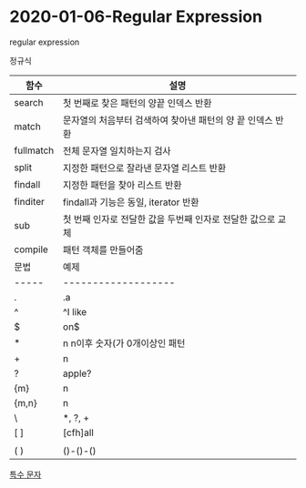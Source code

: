 # 2020-01-06-Regular Expression

regular expression

정규식

| ﻿함수       | 설명                                 |
| --------- | ---------------------------------- |
| search    | 첫 번째로 찾은 패턴의 양끝 인덱스 반환             |
| match     | 문자열의 처음부터 검색하여 찾아낸 패턴의 양 끝 인덱스 반환  |
| fullmatch | 전체 문자열 일치하는지 검사                    |
| split     | 지정한 패턴으로 잘라낸 문자열 리스트 반환            |
| findall   | 지정한 패턴을 찾아 리스트 반환                  |
| finditer  | findall과 기능은 동일, iterator 반환       |
| sub       | 첫 번째 인자로 전달한 값을 두번째 인자로 전달한 값으로 교체 |
| compile   | 패턴 객체를 만들어줌                        |
| ﻿문법   | 예제                  | 설명                                  |
| ----- | ------------------- | ----------------------------------- |
| .     | .a                  | 문자 1개                               |
| ^     | ^I like             | 시작부터 일치하는패턴                         |
| $     | on$                 | 끝 부분부터 일치하는 패턴                      |
| *     | n n이후 숫자(가 0개이상인 패턴 |                                     |
| +     | n                   | n이후 숫자(가 1개이상인 패턴                   |
| ?     | apple?              | ?의 앞에 문자(e)가 있거나 없는 패턴              |
| {m}   | n                   | n이후 숫자()가 2개({2})인 패턴               |
| {m,n} | n                   | n이후 숫자()가 2개이상 4개 이하인 패턴            |
| \     | \*, \?, \+          | *, ?, + 같은 특수문자를 검색할떄               |
| [ ]   | [cfh]all            | c, f, h 중 1개를 포함하고 나머지 문자열이 all인 패턴 |
| |     | apple | application | apple이나 application 중 하나만 있는 패턴(OR) |
| ( )   | ()-()-()            | ( )에 지정한 패턴                         |
[특수 문자](2020-01-06-Regular%20Expression%20de36da17f595472ca9460cf2782a51f9/%E1%84%90%E1%85%B3%E1%86%A8%E1%84%89%E1%85%AE%20%E1%84%86%E1%85%AE%E1%86%AB%E1%84%8C%E1%85%A1%2017d437bbeff9408383d3172e36a23e43.csv)